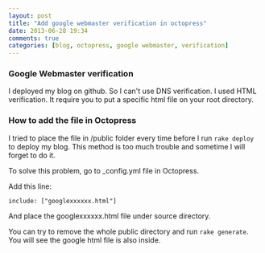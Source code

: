 ```yaml
---
layout: post
title: "Add google webmaster verification in octopress"
date: 2013-06-28 19:34
comments: true
categories: [blog, octopress, google webmaster, verification]
---
```


### Google Webmaster verification

I deployed my blog on github. So I can't use DNS verification. I used HTML verification. It require you to put a specific html file on your root directory.

### How to add the file in Octopress

I tried to place the file in /public folder every time before I run `rake deploy` to deploy my blog. This method is too much trouble and sometime I will forget to do it.

To solve this problem, go to _config.yml file in Octopress.

Add this line:

`include: ["googlexxxxxx.html"]`

And place the googlexxxxxx.html file under source directory.

You can try to remove the whole public directory and run `rake generate`. You will see the google html file is also inside.
